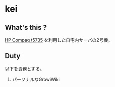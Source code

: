 kei
==============

## What's this ?

[HP Compaq t5735](https://support.hp.com/jp-ja/document/c01677041) を利用した自宅内サーバの2号機。

## Duty

以下を責務とする。

1. パーソナルなGrowiWiki
